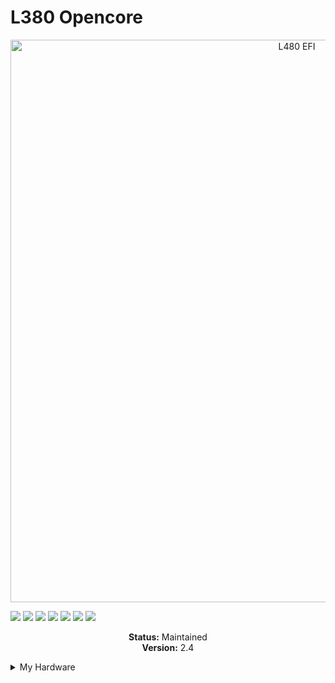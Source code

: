 # L380 Opencore
<p align="center">
  <img src="https://github.com/user-attachments/assets/ed0a3865-b22c-4789-9b06-f363a8ef57e9" alt="L480 EFI" width="900"/>
</p>

<!-- Badges -->
<p>
  <img src="https://img.shields.io/badge/macOS-Big%20Sur-red" />
  <img src="https://img.shields.io/badge/macOS-Monterey-pink" />
  <img src="https://img.shields.io/badge/macOS-Ventura-orange" />
  <img src="https://img.shields.io/badge/macOS-Sonoma-green" />
  <img src="https://img.shields.io/badge/macOS-Sequoia-lightgrey" />
  <img src="https://img.shields.io/badge/OpenCore-1.0.4-blue" />
  <img src="https://img.shields.io/badge/license-MIT-purple" />
</p>

<p align="center">
  <strong>Status:</strong> Maintained<br>
  <strong>Version:</strong> 2.4
</p>

<details>
  <summary>My Hardware</summary>
  
| Category    | Component                             |
|-------------|---------------------------------------|
| CPU         | Intel Core i5-8350U                   |
| GPU         | Intel UHD Graphics 620                |
| SSD         | Intel 256GB M.2 SSD                   |
| Memory      | 16GB DDR4 2400Mhz                     |
| Camera      | 720p Camera                           |
| WiFi & BT   | Intel 18265 Wifi (Helipot)            |

</details>

